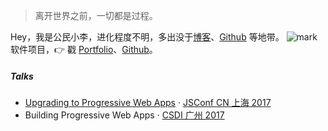 > 离开世界之前，一切都是过程。

Hey，我是公民小李，进化程度不明，多出没于[博客](https://gmxiaoli.com)、[Github](http://github.com/1121939090) 等地带。
![mark](http://oyy6ppgxt.bkt.clouddn.com/blog/171106/ehBmDK64ia.jpg?imageslim)
软件项目，👉 戳 [Portfolio](/portfolio)、[Github](http://github.com/1121939090)。 


##### Talks

- [Upgrading to Progressive Web Apps][9] · [JSConf CN 上海 2017](http://2017.jsconf.cn/)
- Building Progressive Web Apps · [CSDI 广州 2017](http://www.csdisummit.com/)


[9]: //huangxuan.me/jsconfcn2017/

